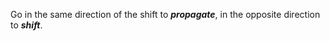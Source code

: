 Go in the same direction of the shift to ***propagate***, in the opposite direction to ***shift***.
